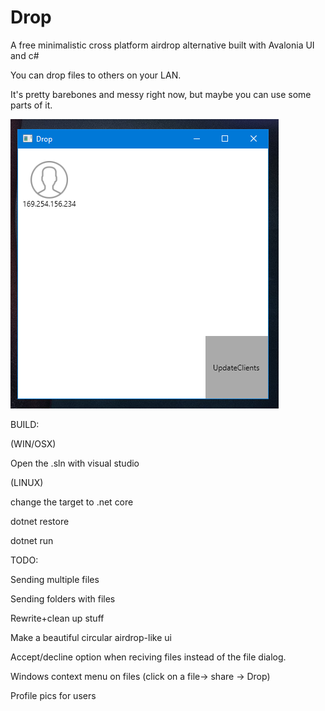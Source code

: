 # Drop
A free minimalistic cross platform airdrop alternative built with Avalonia UI and c#

You can drop files to others on your LAN.

It's pretty barebones and messy right now, but maybe you can use some parts of it.

![alt text](https://raw.githubusercontent.com/PreyK/Drop/master/drop.PNG)

BUILD:

(WIN/OSX)

Open the .sln with visual studio

(LINUX)

change the target to .net core

dotnet restore

dotnet run

TODO:

Sending multiple files

Sending folders with files

Rewrite+clean up stuff

Make a beautiful circular airdrop-like ui

Accept/decline option when reciving files instead of the file dialog.

Windows context menu on files (click on a file-> share -> Drop)

Profile pics for users
